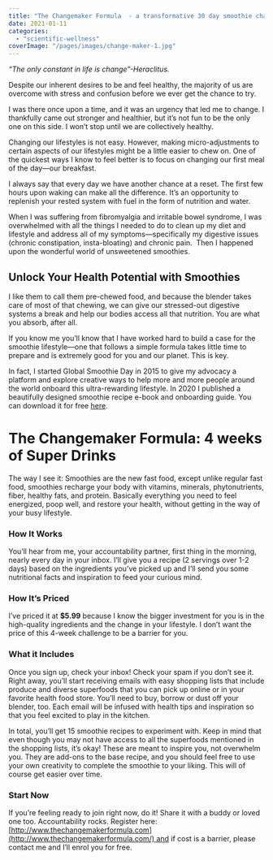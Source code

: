 ```yaml
---
title: "The Changemaker Formula  - a transformative 30 day smoothie challenge"
date: 2021-01-11
categories: 
  - "scientific-wellness"
coverImage: "/pages/images/change-maker-1.jpg"
---
```


_“The only constant in life is change”-Heraclitus._

Despite our inherent desires to be and feel healthy, the majority of us are overcome with stress and confusion before we ever get the chance to try.

I was there once upon a time, and it was an urgency that led me to change. I thankfully came out stronger and healthier, but it’s not fun to be the only one on this side. I won’t stop until we are collectively healthy.

Changing our lifestyles is not easy. However, making micro-adjustments to certain aspects of our lifestyles might be a little easier to chew on. One of the quickest ways I know to feel better is to focus on changing our first meal of the day—our breakfast.

I always say that every day we have another chance at a reset. The first few hours upon waking can make all the difference. It’s an opportunity to replenish your rested system with fuel in the form of nutrition and water.

When I was suffering from fibromyalgia and irritable bowel syndrome, I was overwhelmed with all the things I needed to do to clean up my diet and lifestyle and address all of my symptoms—specifically my digestive issues (chronic constipation, insta-bloating) and chronic pain.  Then I happened upon the wonderful world of unsweetened smoothies.

## **Unlock Your Health Potential with Smoothies**

I like them to call them pre-chewed food, and because the blender takes care of most of that chewing, we can give our stressed-out digestive systems a break and help our bodies access all that nutrition. You are what you absorb, after all.

If you know me you’ll know that I have worked hard to build a case for the smoothie lifestyle—one that follows a simple formula takes little time to prepare and is extremely good for you and our planet. This is key.

In fact, I started Global Smoothie Day in 2015 to give my advocacy a platform and explore creative ways to help more and more people around the world onboard this ultra-rewarding lifestyle. In 2020 I published a beautifully designed smoothie recipe e-book and onboarding guide. You can download it for free [here](https://www.livingrhea.com/global-smoothie-day/).

# **The Changemaker Formula: 4 weeks of Super Drinks**

The way I see it: Smoothies are the new fast food, except unlike regular fast food, smoothies recharge your body with vitamins, minerals, phytonutrients, fiber, healthy fats, and protein. Basically everything you need to feel energized, poop well, and restore your health, without getting in the way of your busy lifestyle.

### **How It Works**

You’ll hear from me, your accountability partner, first thing in the morning, nearly every day in your inbox. I’ll give you a recipe (2 servings over 1-2 days) based on the ingredients you’ve picked up and I’ll send you some nutritional facts and inspiration to feed your curious mind.

### **How It’s Priced**

I’ve priced it at **$5.99** because I know the bigger investment for you is in the high-quality ingredients and the change in your lifestyle. I don’t want the price of this 4-week challenge to be a barrier for you.

### **What it Includes**

Once you sign up, check your inbox! Check your spam if you don’t see it. Right away, you’ll start receiving emails with easy shopping lists that include produce and diverse superfoods that you can pick up online or in your favorite health food store. You’ll need to buy, borrow or dust off your blender, too. Each email will be infused with health tips and inspiration so that you feel excited to play in the kitchen.

In total, you’ll get 15 smoothie recipes to experiment with. Keep in mind that even though you may not have access to all the superfoods mentioned in the shopping lists, it’s okay! These are meant to inspire you, not overwhelm you. They are add-ons to the base recipe, and you should feel free to use your own creativity to complete the smoothie to your liking. This will of course get easier over time.

### **Start Now**

If you’re feeling ready to join right now, do it! Share it with a buddy or loved one too. Accountability rocks. Register here:  [http://www.thechangemakerformula.com](http://www.thechangemakerformula.com/) and if cost is a barrier, please contact me and I’ll enrol you for free.
